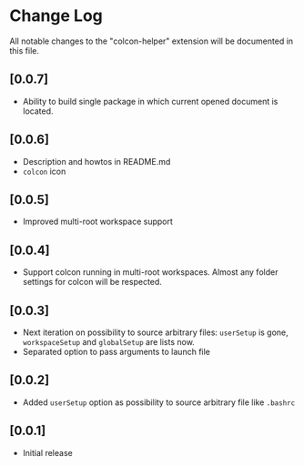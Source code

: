 # Change Log

All notable changes to the "colcon-helper" extension will be documented in this file.

## [0.0.7]

- Ability to build single package in which current opened document is located.

## [0.0.6]

- Description and howtos in README.md
- `colcon` icon

## [0.0.5]

- Improved multi-root workspace support

## [0.0.4]

- Support colcon running in multi-root workspaces.
Almost any folder settings for colcon will be respected.

## [0.0.3]

- Next iteration on possibility to source arbitrary files: `userSetup` is gone,
`workspaceSetup` and `globalSetup` are lists now.
- Separated option to pass arguments to launch file

## [0.0.2]

- Added `userSetup` option as possibility to source arbitrary file like `.bashrc`

## [0.0.1]

- Initial release

